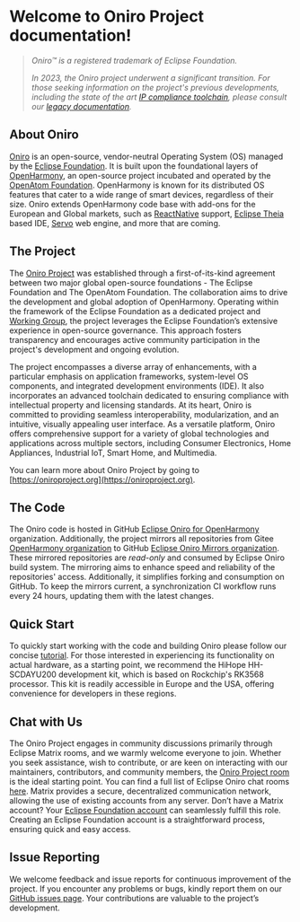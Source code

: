 # Welcome to Oniro Project documentation!

> *Oniro™ is a registered trademark of Eclipse Foundation.*
>
> *In 2023, the Oniro project underwent a significant transition. For those seeking information on the project's previous developments, including the state of the art [IP compliance toolchain](https://oniroproject.readthedocs.io/en/latest/releases/2.0/2.0.0/ip_compliance_note.html), please consult our [legacy documentation](https://oniroproject.readthedocs.io/).*

## About Oniro

[Oniro](https://oniroproject.org/) is an open-source, vendor-neutral Operating System (OS) managed by the [Eclipse Foundation](https://www.eclipse.org/). It is built upon the foundational layers of [OpenHarmony](https://gitee.com/openharmony/docs), an open-source project incubated and operated by the [OpenAtom Foundation](https://www.openatom.org/). OpenHarmony is known for its distributed OS features that cater to a wide range of smart devices, regardless of their size. Oniro extends OpenHarmony code base with add-ons for the European and Global markets, such as [ReactNative](https://reactnative.dev/) support, [Eclipse Theia](https://theia-ide.org/) based IDE, [Servo](https://servo.org/) web engine, and more that are coming.

## The Project

The [Oniro Project](https://projects.eclipse.org/projects/oniro) was established through a first-of-its-kind agreement between two major global open-source foundations - The Eclipse Foundation and The OpenAtom Foundation. The collaboration aims to drive the development and global adoption of OpenHarmony. Operating within the framework of the Eclipse Foundation as a dedicated project and [Working Group](https://www.eclipse.org/org/workinggroups/oniro-charter.php), the project leverages the Eclipse Foundation’s extensive experience in open-source governance. This approach fosters transparency and encourages active community participation in the project's development and ongoing evolution.

The project encompasses a diverse array of enhancements, with a particular emphasis on application frameworks, system-level OS components, and integrated development environments (IDE). It also incorporates an advanced toolchain dedicated to ensuring compliance with intellectual property and licensing standards. At its heart, Oniro is committed to providing seamless interoperability, modularization, and an intuitive, visually appealing user interface. As a versatile platform, Oniro offers comprehensive support for a variety of global technologies and applications across multiple sectors, including Consumer Electronics, Home Appliances, Industrial IoT, Smart Home, and Multimedia.

You can learn more about Oniro Project by going to [https://oniroproject.org](https://oniroproject.org).

## The Code

The Oniro code is hosted in GitHub [Eclipse Oniro for OpenHarmony](https://github.com/eclipse-oniro4openharmony) organization. Additionally, the project mirrors all repositories from Gitee [OpenHarmony organization](https://gitee.com/openharmony) to GitHub [Eclipse Oniro Mirrors organization](https://github.com/eclipse-oniro-mirrors). These mirrored repositories are *read-only* and consumed by Eclipse Oniro build system. The mirroring aims to enhance speed and reliability of the repositories' access. Additionally, it simplifies forking and consumption on GitHub. To keep the mirrors current, a synchronization CI workflow runs every 24 hours, updating them with the latest changes.


## Quick Start

To quickly start working with the code and building Oniro please follow our concise [tutorial](device-development/building-oniro.md). For those interested in experiencing its functionality on actual hardware, as a starting point, we recommend the HiHope HH-SCDAYU200 development kit, which is based on Rockchip's RK3568 processor. This kit is readily accessible in Europe and the USA, offering convenience for developers in these regions.

## Chat with Us

The Oniro Project engages in community discussions primarily through Eclipse Matrix rooms, and we warmly welcome everyone to join. Whether you seek assistance, wish to contribute, or are keen on interacting with our maintainers, contributors, and community members, the [Oniro Project room](https://matrix.to/#/#oniro-project:matrix.eclipse.org) is the ideal starting point. You can find a full list of Eclipse Oniro chat rooms [here](https://chat.eclipse.org/#/room/#oniro:matrix.eclipse.org). Matrix provides a secure, decentralized communication network, allowing the use of existing accounts from any server. Don’t have a Matrix account? Your [Eclipse Foundation account](https://accounts.eclipse.org/) can seamlessly fulfill this role. Creating an Eclipse Foundation account is a straightforward process, ensuring quick and easy access.

## Issue Reporting

We welcome feedback and issue reports for continuous improvement of the project. If you encounter any problems or bugs, kindly report them on our [GitHub issues page](https://github.com/eclipse-oniro4openharmony/manifest/issues). Your contributions are valuable to the project’s development.
